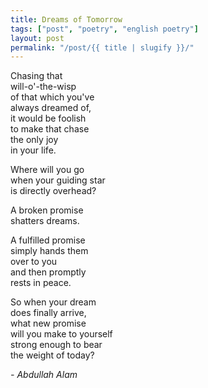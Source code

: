 ```yaml
---
title: Dreams of Tomorrow
tags: ["post", "poetry", "english poetry"]
layout: post
permalink: "/post/{{ title | slugify }}/"
---
```


Chasing that\
will-o'-the-wisp\
of that which you've\
always dreamed of,\
it would be foolish\
to make that chase\
the only joy\
in your life.

Where will you go\
when your guiding star\
is directly overhead?

A broken promise\
shatters dreams.

A fulfilled promise\
simply hands them\
over to you\
and then promptly\
rests in peace.

So when your dream\
does finally arrive,\
what new promise\
will you make to yourself\
strong enough to bear\
the weight of today?

*- Abdullah Alam*